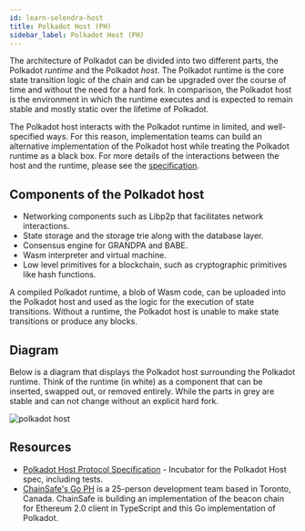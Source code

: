 ```yaml
---
id: learn-selendra-host
title: Polkadot Host (PH)
sidebar_label: Polkadot Host (PH)
---
```


The architecture of Polkadot can be divided into two different parts, the Polkadot _runtime_ and the Polkadot _host_. The Polkadot runtime is the core state transition logic of the chain and can be upgraded over the course of time and without the need for a hard fork. In comparison, the Polkadot host is the environment in which the runtime executes and is expected to remain stable and mostly static over the lifetime of Polkadot.

The Polkadot host interacts with the Polkadot runtime in limited, and well-specified ways. For this reason, implementation teams can build an alternative implementation of the Polkadot host while treating the Polkadot runtime as a black box. For more details of the interactions between the host and the runtime, please see the [specification](https://github.com/w3f/polkadot-spec/).

## Components of the Polkadot host

- Networking components such as Libp2p that facilitates network interactions.
- State storage and the storage trie along with the database layer.
- Consensus engine for GRANDPA and BABE.
- Wasm interpreter and virtual machine.
- Low level primitives for a blockchain, such as cryptographic primitives like hash functions.

A compiled Polkadot runtime, a blob of Wasm code, can be uploaded into the Polkadot host and used as the logic for the execution of state transitions. Without a runtime, the Polkadot host is unable to make state transitions or produce any blocks.

## Diagram

Below is a diagram that displays the Polkadot host surrounding the Polkadot runtime. Think of the runtime (in white) as a component that can be inserted, swapped out, or removed entirely. While the parts in grey are stable and can not change without an explicit hard fork.

![polkadot host](assets/updated_pre.png)

## Resources

- [Polkadot Host Protocol Specification](https://github.com/w3f/polkadot-spec) - Incubator for the Polkadot Host spec, including tests.
- [ChainSafe's Go PH](https://github.com/ChainSafeSystems/go-pre) is a 25-person development team based in Toronto, Canada. ChainSafe is building an implementation of the beacon chain for Ethereum 2.0 client in TypeScript and this Go implementation of Polkadot.
